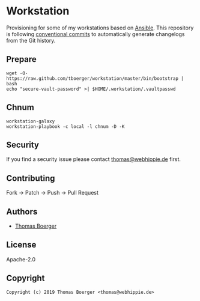 # Workstation

Provisioning for some of my workstations based on [Ansible][ansible]. This
repository is following [conventional commits][commits] to automatically
generate changelogs from the Git history.

## Prepare

```console
wget -O- https://raw.github.com/tboerger/workstation/master/bin/bootstrap | bash
echo "secure-vault-password" >| $HOME/.workstation/.vaultpasswd
```

## Chnum

```console
workstation-galaxy
workstation-playbook -c local -l chnum -D -K
```

## Security

If you find a security issue please contact thomas@webhippie.de first.

## Contributing

Fork -> Patch -> Push -> Pull Request

## Authors

-   [Thomas Boerger](https://github.com/tboerger)

## License

Apache-2.0

## Copyright

```console
Copyright (c) 2019 Thomas Boerger <thomas@webhippie.de>
```

[ansible]: https://www.ansible.com
[commits]: https://www.conventionalcommits.org/en/v1.0.0/
